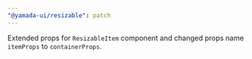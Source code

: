 ```yaml
---
"@yamada-ui/resizable": patch
---
```


Extended props for `ResizableItem` component and changed props name `itemProps` to `containerProps`.
